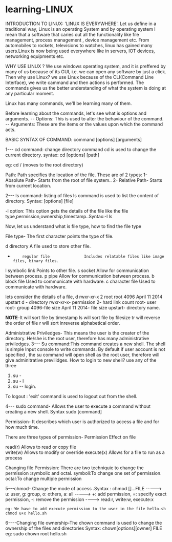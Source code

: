 # learning-LINUX
INTRODUCTION TO LINUX:
'LINUX IS EVERYWHERE'. Let us define in a traditional way, Linux is an operating System and by operating system I mean that a software that caries out all the functionality like file management, process management , device management etc.
From automobiles to rockets, televisions to watches, linux has gained many users.Linux is now being used everywhere like in servers, IOT devices, networking equipments etc.

WHY USE LINUX ?
We use windows operating system, and it is preffered by many of us because of its GUI, i.e. we can open any software by just a click.
Then why use Linux?
we use Linux because of the CLI(Command Line Interface), we write cammand and then actions is performed. The commands gives us the better understanding of what the system is doing at any particular moment.

Linux has many commands, we'll be learning many of them.

Before learning about the commands, let's see what is options and arguments.
-- Options: This is used to alter the behaviour of the command.
-- Arguments: These are the items or the values upon which the command acts.

BASIC SYNTAX OF COMMAND:
command [options] [arguments]

1--- cd command: change directory command cd is used to change the current directory. syntax: cd [options] [path]

eg: cd / (moves to the root directory)

Path: Path specifies the location of the file. These are of 2 types:
1- Absolute Path- Starts from the root of file system..
2- Relative Path- Starts from current location.

2--- ls command: listing of files ls command is used to list the content of directory. Syntax: [options] [file]

-l option: This option gets the details of the file like the file type,permission,ownership,timestamp..Syntax:-l ls

Now, let us understand what is file type, how to find the file type

File type- The first character points the type of file.

d         directory                  A file used to store other file.
-         regular file               Includes relatable files like image files, binary files.
l         symbolic link              Points to other file.
s         socket                     Allow for communication between process.
p         pipe                       Allow for communication between process.
b         block file                 Used to communicate with hardware.
c         character file             Used to communicate with hardware.

lets consider the details of a file, d  rwxr-xr-x 2 root root 4096 April 11 2014 upstart
 d - directory
 rwxr-xr-x- permission
  2- hard link count
  root- user 
  root- group
  4096-file size
  April 11 2014- file size
  upstart- directory name.
  
  **NOTE**-lt will sort file by timestamp
  ls will sort file by filesize
  tr will reverse the order of file
  r will sort inreverse alphabetical order.
  
  
  Administrative Priviledges- This means the user is the creater of the directory. He/she is the root user, therefore has many administrative priviledges.
  3--- Su command:This command creates a new shell. The shell is simple Input console to write commands. By default if user account is not specified , the su command will open shell as the root user, therefore will give adminitrative previlidges.
  How to login to new shell?
  use any of the three
  1. su -
  2. su - l
  3. su -- login.
  
  To logout : 'exit' command is used to logout out from the shell.
  
  4--- sudo command- Allows the user to execute a command without creating a new shell. Syntax sudo [command]
  
  
  Permission- It describes which user is authorized to access a file and for how much time.
  
  There are three types of permission-
  Permission              Effect on file                  
  
  read(r)                 Allows to read or copy file    
  write(w)                Allows to modify or override
  execute(x)              Allows for a file to run as a process
  
  
  Changing file Permission: There are two techniquie to change the permission :symbolic and octal.
  symboli:To change one set of permission.
  octal:To change multiple permission
  
  5---chmod- Change the mode of access .Syntax : chmod [<SET><ACTION><PERMISSIONS>]...FILE
 <SET>-----> u: user, g: group, o: others, a: all 
  <ACTION>-----> +: add permission, =: specify exact permission, -: remove the permission
   <PERMISSION>----> read:r, write:w, execute:x
    
    eg: We have to add execute permission to the user in the file hello.sh
    chmod u+x hello.sh
    
   6----Changing file ownership-The chown command is used to change the ownership of the files and directories
    Syntax: chown[options][owner]  FILE
    eg: sudo chown root hello.sh
  
  
  
                                    


